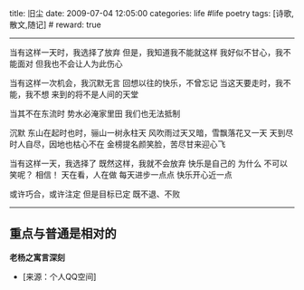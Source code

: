 title: 旧尘 
date: 2009-07-04 12:05:00
categories: life #life poetry
tags: [诗歌,散文,随记]  # <!--more-->
reward: true

---

当有这样一天时，我选择了放弃
但是，我知道我不能就这样
我好似不甘心，我不能面对
但我也不会让人为此伤心

<!--more-->

当有这样一次机会，我沉默无言
回想以往的快乐，不曾忘记
当这天要走时，我不能，我不想
来到的将不是人间的天堂

当其不在东流时
势水必淹家里田
我们也无法抵制



沉默
东山在起时也时，骊山一树永柱天
风吹雨过天又暗，雪飘落花又一天
天到尽时人自尽，因地也枯心不在
金榜提名颜笑脸，苦尽甘来迎心飞



当有这样一天，我选择了
既然这样，我就不会放弃
快乐是自己的
为什么
不可以笑呢？
相信！
天在看，人在做
每天进步一点点
快乐开心近一点



或许巧合，或许注定
但是目标已定
既不退、不败

---
重点与普通是相对的
---

**老杨之寓言深刻**



- [来源：个人QQ空间]
